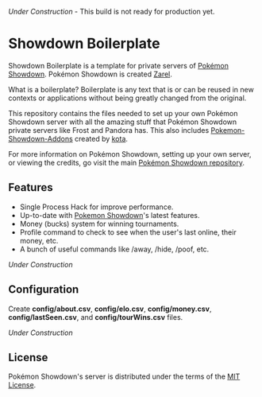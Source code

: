 _Under Construction_ - This build is not ready for production yet.

Showdown Boilerplate
========================================================================

Showdown Boilerplate is a template for private servers of [Pokémon Showdown][1]. Pokémon Showdown is created [Zarel][2].

What is a boilerplate? Boilerplate is any text that is or can be reused in new contexts or applications without being greatly changed from the original.

This repository contains the files needed to set up your own Pokémon Showdown server with all the amazing stuff that Pokémon Showdown private servers like Frost and Pandora has. This also includes [Pokemon-Showdown-Addons][3] created by [kota][4].

For more information on Pokémon Showdown, setting up your own server, or viewing the credits, go visit the main [Pokémon Showdown repository][1].

  [1]: https://github.com/Zarel/Pokemon-Showdown
  [2]: https://github.com/Zarel
  [3]: https://github.com/kotarou3/Pokemon-Showdown-Addons
  [4]: https://github.com/kotarou3


Features
------------------------------------------------------------------------

* Single Process Hack for improve performance.
* Up-to-date with [Pokemon Showdown][1]'s latest features.
* Money (bucks) system for winning tournaments.
* Profile command to check to see when the user's last online, their money, etc.
* A bunch of useful commands like /away, /hide, /poof, etc.

_Under Construction_

Configuration
------------------------------------------------------------------------

Create __config/about.csv__, __config/elo.csv__, __config/money.csv__, __config/lastSeen.csv__, and __config/tourWins.csv__ files.

_Under Construction_

License
------------------------------------------------------------------------

Pokémon Showdown's server is distributed under the terms of the [MIT License][5].

  [5]: https://github.com/Zarel/Pokemon-Showdown/blob/master/LICENSE